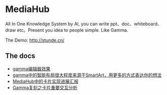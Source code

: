 # MediaHub
All In One Knowledge System by AI, you can write ppt、doc、whiteboard、draw etc。Present you idea to people simple. Like Gamma.

The Demo: http://stunde.cn/


## The docs
- [gamma编辑器效果](https://mp.weixin.qq.com/s/v7aN3mRW4TXyW7tf5FhYEg)
- [gamma中的智能布局很大程度来源于SmartArt，用更多的方式表达你的想法](https://mp.weixin.qq.com/s/HkuVkV_u-4I-LtVamX2-3Q)
- [MediaHub中的卡片实现进展汇报](https://mp.weixin.qq.com/s/7R-QJ1M_LHV2dAYuoqGNGw)
- [Gamma复刻之卡片重要交互分析](https://mp.weixin.qq.com/s/FuwIWN-DwEFl55nmUCIY6A)
